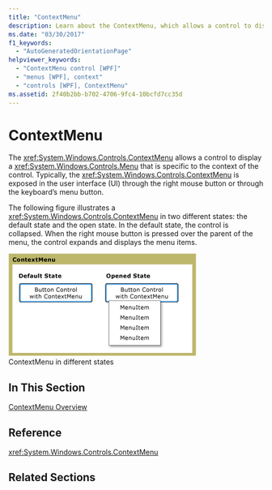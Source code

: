 ```yaml
---
title: "ContextMenu"
description: Learn about the ContextMenu, which allows a control to display a Controls.Menu that is specific to the context of the control.
ms.date: "03/30/2017"
f1_keywords: 
  - "AutoGeneratedOrientationPage"
helpviewer_keywords: 
  - "ContextMenu control [WPF]"
  - "menus [WPF], context"
  - "controls [WPF], ContextMenu"
ms.assetid: 2f40b2bb-b702-4706-9fc4-10bcfd7cc35d
---
```

# ContextMenu

The <xref:System.Windows.Controls.ContextMenu> allows a control to display a <xref:System.Windows.Controls.Menu> that is specific to the context of the control. Typically, the <xref:System.Windows.Controls.ContextMenu> is exposed in the user interface (UI) through the right mouse button or through the keyboard’s menu button.  
  
 The following figure illustrates a <xref:System.Windows.Controls.ContextMenu> in two different states: the default state and the open state. In the default state, the control is collapsed. When the right mouse button is pressed over the parent of the menu, the control expands and displays the menu items.  
  
 ![ContextMenu states](./media/ss-ctl-contextmenu.png "SS_CTL_contextmenu")  
ContextMenu in different states  
  
## In This Section  

 [ContextMenu Overview](contextmenu-overview.md)  
  
## Reference  

 <xref:System.Windows.Controls.ContextMenu>  
  
## Related Sections
